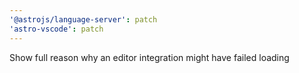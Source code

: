 ```yaml
---
'@astrojs/language-server': patch
'astro-vscode': patch
---
```


Show full reason why an editor integration might have failed loading
